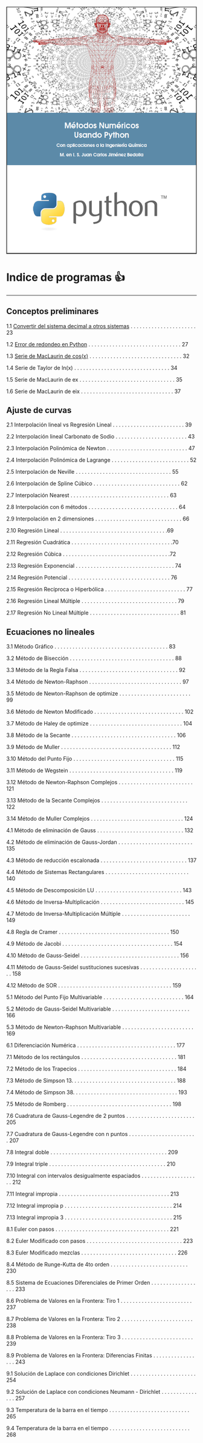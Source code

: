 ![Portada](/MNPython_portada.PNG)

# Indice de programas :thumbsup:
---
## Conceptos preliminares

1.1 [Convertir del sistema decimal a otros sistemas](https://github.com/jcjimenezb123/MNPython-Libro/blob/main/decimal2otros.py) . . . . . . . . . . . . . . . . . . . . . . 23

1.2 [Error de redondeo en Python](https://github.com/jcjimenezb123/MNPython-Libro/blob/main/erroredondeo.py) . . . . . . . . . . . . . . . . . . . . . . . . . . . . . . . 27

1.3 [Serie de MacLaurin de cos(x)](https://github.com/jcjimenezb123/MNPython-Libro/blob/main/taylor_cos.py) . . . . . . . . . . . . . . . . . . . . . . . . . . . . . . . 32

1.4 Serie de Taylor de ln(x) . . . . . . . . . . . . . . . . . . . . . . . . . . . . . . . . 34

1.5 Serie de MacLaurin de ex . . . . . . . . . . . . . . . . . . . . . . . . . . . . . . . . 35

1.6 Serie de MacLaurin de eix . . . . . . . . . . . . . . . . . . . . . . . . . . . . . . .  37

## Ajuste de curvas

2.1 Interpolación lineal vs Regresión Lineal . . . . . . . . . . . . . . . . . . . . . . . . 39

2.2 Interpolación lineal Carbonato de Sodio . . . . . . . . . . . . . . . . . . . . . . . .  43

2.3 Interpolación Polinómica de Newton . . . . . . . . . . . . . . . . . . . . . . . . . . . 47

2.4 Interpolación Polinómica de Lagrange . . . . . . . . . . . . . . . . . . . . . . . . . . 52

2.5 Interpolación de Neville . . . . . . . . . . . . . . . . . . . . . . . . . . . . . . . . 55

2.6 Interpolación de Spline Cúbico . . . . . . . . . . . . . . . . . . . . . . . . . . . . . 62

2.7 Interpolación Nearest . . . . . . . . . . . . . . . . . . . . . . . . . . . . . . . . .  63

2.8 Interpolación con 6 métodos . . . . . . . . . . . . . . . . . . . . . . . . . . . . . .  64

2.9 Interpolación en 2 dimensiones . . . . . . . . . . . . . . . . . . . . . . . . . . . . . 66

2.10 Regresión Lineal . . . . . . . . . . . . . . . . . . . . . . . . . . . . . . . . . . . .69

2.11 Regresión Cuadrática . . . . . . . . . . . . . . . . . . . . . . . . . . . . . . . . . .70

2.12 Regresión Cúbica . . . . . . . . . . . . . . . . . . . . . . . . . . . . . . . . . . . .72

2.13 Regresión Exponencial . . . . . . . . . . . . . . . . . . . . . . . . . . . . . . . . . 74

2.14 Regresión Potencial . . . . . . . . . . . . . . . . . . . . . . . . . . . . . . . . . . 76

2.15 Regresión Recíproca o Hiperbólica . . . . . . . . . . . . . . . . . . . . . . . . . . . 77

2.16 Regresión Lineal Múltiple . . . . . . . . . . . . . . . . . . . . . . . . . . . . . . . . 79

2.17 Regresión No Lineal Múltiple . . . . . . . . . . . . . . . . . . . . . . . . . . . . . . 81

## Ecuaciones no lineales

3.1 Método Gráfico . . . . . . . . . . . . . . . . . . . . . . . . . . . . . . . . . . . . . . 83

3.2 Método de Bisección . . . . . . . . . . . . . . . . . . . . . . . . . . . . . . . . . . . 88

3.3 Método de la Regla Falsa . . . . . . . . . . . . . . . . . . . . . . . . . . . . . . . . . 92

3.4 Método de Newton-Raphson . . . . . . . . . . . . . . . . . . . . . . . . . . . . . . . 97

3.5 Método de Newton-Raphson de optimize . . . . . . . . . . . . . . . . . . . . . . . . 99

3.6 Método de Newton Modificado . . . . . . . . . . . . . . . . . . . . . . . . . . . . . . 102

3.7 Método de Haley de optimize . . . . . . . . . . . . . . . . . . . . . . . . . . . . . . . 104

3.8 Método de la Secante . . . . . . . . . . . . . . . . . . . . . . . . . . . . . . . . . . . 106

3.9 Método de Muller . . . . . . . . . . . . . . . . . . . . . . . . . . . . . . . . . . . . . 112

3.10 Método del Punto Fijo . . . . . . . . . . . . . . . . . . . . . . . . . . . . . . . . . . 115

3.11 Método de Wegstein . . . . . . . . . . . . . . . . . . . . . . . . . . . . . . . . . . . 119

3.12 Método de Newton-Raphson Complejos . . . . . . . . . . . . . . . . . . . . . . . . . 121

3.13 Método de la Secante Complejos . . . . . . . . . . . . . . . . . . . . . . . . . . . . . 122

3.14 Método de Muller Complejos . . . . . . . . . . . . . . . . . . . . . . . . . . . . . . . 124

4.1 Método de eliminación de Gauss . . . . . . . . . . . . . . . . . . . . . . . . . . . . . 132

4.2 Método de eliminación de Gauss-Jordan . . . . . . . . . . . . . . . . . . . . . . . . . 135

4.3 Método de reducción escalonada . . . . . . . . . . . . . . . . . . . . . . . . . . . . . 137

4.4 Método de Sistemas Rectangulares . . . . . . . . . . . . . . . . . . . . . . . . . . . . 140

4.5 Método de Descomposición LU . . . . . . . . . . . . . . . . . . . . . . . . . . . . . 143

4.6 Método de Inversa-Multiplicación . . . . . . . . . . . . . . . . . . . . . . . . . . . . 145

4.7 Método de Inversa-Multiplicación Múltiple . . . . . . . . . . . . . . . . . . . . . . . 149

4.8 Regla de Cramer . . . . . . . . . . . . . . . . . . . . . . . . . . . . . . . . . . . . . 150

4.9 Método de Jacobi . . . . . . . . . . . . . . . . . . . . . . . . . . . . . . . . . . . . . 154

4.10 Método de Gauss-Seidel . . . . . . . . . . . . . . . . . . . . . . . . . . . . . . . . . 156

4.11 Método de Gauss-Seidel sustituciones sucesivas . . . . . . . . . . . . . . . . . . . . . 158

4.12 Método de SOR . . . . . . . . . . . . . . . . . . . . . . . . . . . . . . . . . . . . . . 159

5.1 Método del Punto Fijo Multivariable . . . . . . . . . . . . . . . . . . . . . . . . . . . 164

5.2 Método de Gauss-Seidel Multivariable . . . . . . . . . . . . . . . . . . . . . . . . . . 166

5.3 Método de Newton-Raphson Multivariable . . . . . . . . . . . . . . . . . . . . . . . . 169

6.1 Diferenciación Numérica . . . . . . . . . . . . . . . . . . . . . . . . . . . . . . . . . 177

7.1 Método de los rectángulos . . . . . . . . . . . . . . . . . . . . . . . . . . . . . . . . 181

7.2 Método de los Trapecios . . . . . . . . . . . . . . . . . . . . . . . . . . . . . . . . . 184

7.3 Método de Simpson 13. . . . . . . . . . . . . . . . . . . . . . . . . . . . . . . . . . . 188

7.4 Método de Simpson 38. . . . . . . . . . . . . . . . . . . . . . . . . . . . . . . . . . . 193

7.5 Método de Romberg . . . . . . . . . . . . . . . . . . . . . . . . . . . . . . . . . . . 198

7.6 Cuadratura de Gauss-Legendre de 2 puntos . . . . . . . . . . . . . . . . . . . . . . . 205

7.7 Cuadratura de Gauss-Legendre con n puntos . . . . . . . . . . . . . . . . . . . . . . . 207

7.8 Integral doble . . . . . . . . . . . . . . . . . . . . . . . . . . . . . . . . . . . . . . . 209

7.9 Integral triple . . . . . . . . . . . . . . . . . . . . . . . . . . . . . . . . . . . . . . . 210

7.10 Integral con intervalos desigualmente espaciados . . . . . . . . . . . . . . . . . . . . 212

7.11 Integral impropia . . . . . . . . . . . . . . . . . . . . . . . . . . . . . . . . . . . . . 213

7.12 Integral impropia p . . . . . . . . . . . . . . . . . . . . . . . . . . . . . . . . . . . . 214

7.13 Integral impropia 3 . . . . . . . . . . . . . . . . . . . . . . . . . . . . . . . . . . . . 215

8.1 Euler con pasos . . . . . . . . . . . . . . . . . . . . . . . . . . . . . . . . . . . . . . 221

8.2 Euler Modificado con pasos . . . . . . . . . . . . . . . . . . . . . . . . . . . . . . . . 223

8.3 Euler Modificado mezclas . . . . . . . . . . . . . . . . . . . . . . . . . . . . . . . . 226

8.4 Método de Runge-Kutta de 4to orden . . . . . . . . . . . . . . . . . . . . . . . . . . 230

8.5 Sistema de Ecuaciones Diferenciales de Primer Orden . . . . . . . . . . . . . . . . . . 233

8.6 Problema de Valores en la Frontera: Tiro 1 . . . . . . . . . . . . . . . . . . . . . . . . 237

8.7 Problema de Valores en la Frontera: Tiro 2 . . . . . . . . . . . . . . . . . . . . . . . . 238

8.8 Problema de Valores en la Frontera: Tiro 3 . . . . . . . . . . . . . . . . . . . . . . . . 239

8.9 Problema de Valores en la Frontera: Diferencias Finitas . . . . . . . . . . . . . . . . . 243

9.1 Solución de Laplace con condiciones Dirichlet . . . . . . . . . . . . . . . . . . . . . . 254

9.2 Solución de Laplace con condiciones Neumann - Dirichlet . . . . . . . . . . . . . . . 257

9.3 Temperatura de la barra en el tiempo . . . . . . . . . . . . . . . . . . . . . . . . . . . 265

9.4 Temperatura de la barra en el tiempo . . . . . . . . . . . . . . . . . . . . . . . . . . . 268
